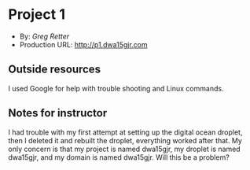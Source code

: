 # Project 1
+ By: *Greg Retter*
+ Production URL: <http://p1.dwa15gjr.com>

## Outside resources
I used Google for help with trouble shooting and Linux commands.

## Notes for instructor
I had trouble with my first attempt at setting up the digital ocean droplet, then I deleted it and rebuilt the droplet, 
everything worked after that.  My only concern is that my project is named dwa15gjr, my droplet is named dwa15gjr, and 
my domain is named dwa15gjr.  Will this be a problem?